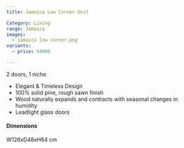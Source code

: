 ```yaml
---
title: Jamaica Low Corner Unit

Category: Living
range: Jamaica
images:
  - jamaica low corner.png
variants:
  - price: 54900

---
```

2 doors, 1 niche

* Elegant & Timeless Design
* 100% solid pine, rough sawn finish
* Wood naturally expands and contracts with seasonal changes in humidity
* Leadlight glass doors

#### Dimensions
W126xD48xH64 cm
